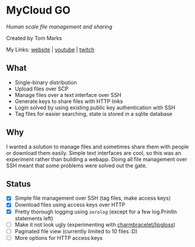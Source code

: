 # MyCloud GO

_Human scale file management and sharing_

Created by Tom Marks

My Links: [website](https://coding.tommarks.xyz) | [youtube](https://www.youtube.com/c/TomMarksTalksCode) | [twitch](https://twitch.tv/phylum919)

## What

* Single-binary distribution
* Upload files over SCP
* Manage files over a text interface over SSH
* Generate keys to share files with HTTP links
* Login solved by using existing public key authentication with SSH
* Tag files for easier searching, state is stored in a sqlite database


## Why

I wanted a solution to manage files and sometimes share them with people or download them easily.
Simple text interfaces are cool, so this was an experiment rather than building a webapp.
Doing all file management over SSH meant that some problems were solved out the gate.

## Status

- [x] Simple file management over SSH (tag files, make access keys)
- [x] Download files using access keys over HTTP
- [x] Pretty thorough logging using `zerolog` (except for a few log.Println statements left)
- [ ] Make it not look ugly (experimenting with [charmbracelet/lipgloss](https://github.com/charmbracelet/lipgloss))
- [ ] Paginated file view (currently limited to 10 files :D)
- [ ] More options for HTTP access keys
